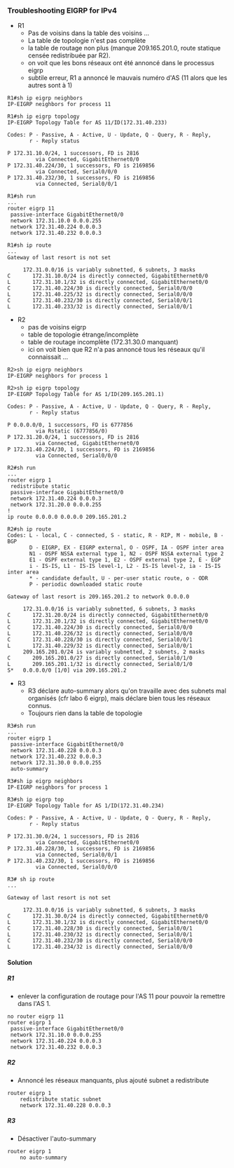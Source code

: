 ### Troubleshooting EIGRP for IPv4

* R1
  * Pas de voisins dans la table des voisins ...
  * La table de topologie n'est pas complète
  * la table de routage non plus (manque 209.165.201.0, route statique censée
  redistribuée par R2).
  * on voit que les bons réseaux ont été annoncé dans le processus eigrp 
  * subtile erreur, R1 a annoncé le mauvais numéro d'AS (11 alors que les autres sont à 1)
```
R1#sh ip eigrp neighbors 
IP-EIGRP neighbors for process 11

R1#sh ip eigrp topology 
IP-EIGRP Topology Table for AS 11/ID(172.31.40.233)

Codes: P - Passive, A - Active, U - Update, Q - Query, R - Reply,
       r - Reply status

P 172.31.10.0/24, 1 successors, FD is 2816
         via Connected, GigabitEthernet0/0
P 172.31.40.224/30, 1 successors, FD is 2169856
         via Connected, Serial0/0/0
P 172.31.40.232/30, 1 successors, FD is 2169856
         via Connected, Serial0/0/1

R1#sh run 
...				 
router eigrp 11
 passive-interface GigabitEthernet0/0
 network 172.31.10.0 0.0.0.255
 network 172.31.40.224 0.0.0.3
 network 172.31.40.232 0.0.0.3
 
R1#sh ip route
...
Gateway of last resort is not set

     172.31.0.0/16 is variably subnetted, 6 subnets, 3 masks
C       172.31.10.0/24 is directly connected, GigabitEthernet0/0
L       172.31.10.1/32 is directly connected, GigabitEthernet0/0
C       172.31.40.224/30 is directly connected, Serial0/0/0
L       172.31.40.225/32 is directly connected, Serial0/0/0
C       172.31.40.232/30 is directly connected, Serial0/0/1
L       172.31.40.233/32 is directly connected, Serial0/0/1
```

* R2 
  * pas de voisins eigrp 
  * table de topologie étrange/incomplète
  * table de routage incomplète (172.31.30.0 manquant)
  * ici on voit bien que R2 n'a pas annoncé tous les réseaux qu'il connaissait ...
```
R2>sh ip eigrp neighbors 
IP-EIGRP neighbors for process 1

R2>sh ip eigrp topology 
IP-EIGRP Topology Table for AS 1/ID(209.165.201.1)

Codes: P - Passive, A - Active, U - Update, Q - Query, R - Reply,
       r - Reply status

P 0.0.0.0/0, 1 successors, FD is 6777856
         via Rstatic (6777856/0)
P 172.31.20.0/24, 1 successors, FD is 2816
         via Connected, GigabitEthernet0/0
P 172.31.40.224/30, 1 successors, FD is 2169856
         via Connected, Serial0/0/0

R2#sh run 
...
router eigrp 1
 redistribute static 
 passive-interface GigabitEthernet0/0
 network 172.31.40.224 0.0.0.3
 network 172.31.20.0 0.0.0.255
!
ip route 0.0.0.0 0.0.0.0 209.165.201.2 
 
R2#sh ip route
Codes: L - local, C - connected, S - static, R - RIP, M - mobile, B - BGP
       D - EIGRP, EX - EIGRP external, O - OSPF, IA - OSPF inter area
       N1 - OSPF NSSA external type 1, N2 - OSPF NSSA external type 2
       E1 - OSPF external type 1, E2 - OSPF external type 2, E - EGP
       i - IS-IS, L1 - IS-IS level-1, L2 - IS-IS level-2, ia - IS-IS inter area
       * - candidate default, U - per-user static route, o - ODR
       P - periodic downloaded static route

Gateway of last resort is 209.165.201.2 to network 0.0.0.0

     172.31.0.0/16 is variably subnetted, 6 subnets, 3 masks
C       172.31.20.0/24 is directly connected, GigabitEthernet0/0
L       172.31.20.1/32 is directly connected, GigabitEthernet0/0
C       172.31.40.224/30 is directly connected, Serial0/0/0
L       172.31.40.226/32 is directly connected, Serial0/0/0
C       172.31.40.228/30 is directly connected, Serial0/0/1
L       172.31.40.229/32 is directly connected, Serial0/0/1
     209.165.201.0/24 is variably subnetted, 2 subnets, 2 masks
C       209.165.201.0/27 is directly connected, Serial0/1/0
L       209.165.201.1/32 is directly connected, Serial0/1/0
S*   0.0.0.0/0 [1/0] via 209.165.201.2
```

* R3
  * R3 déclare auto-summary alors qu'on travaille avec des subnets mal organisés (cfr labo 6 eigrp),
	mais déclare bien tous les réseaux connus.
  * Toujours rien dans la table de topologie 
	
```
R3#sh run 
...
router eigrp 1
 passive-interface GigabitEthernet0/0
 network 172.31.40.228 0.0.0.3
 network 172.31.40.232 0.0.0.3
 network 172.31.30.0 0.0.0.255
 auto-summary
 
R3#sh ip eigrp neighbors 
IP-EIGRP neighbors for process 1

R3#sh ip eigrp top
IP-EIGRP Topology Table for AS 1/ID(172.31.40.234)

Codes: P - Passive, A - Active, U - Update, Q - Query, R - Reply,
       r - Reply status

P 172.31.30.0/24, 1 successors, FD is 2816
         via Connected, GigabitEthernet0/0
P 172.31.40.228/30, 1 successors, FD is 2169856
         via Connected, Serial0/0/1
P 172.31.40.232/30, 1 successors, FD is 2169856
         via Connected, Serial0/0/0

R3# sh ip route
...

Gateway of last resort is not set

     172.31.0.0/16 is variably subnetted, 6 subnets, 3 masks
C       172.31.30.0/24 is directly connected, GigabitEthernet0/0
L       172.31.30.1/32 is directly connected, GigabitEthernet0/0
C       172.31.40.228/30 is directly connected, Serial0/0/1
L       172.31.40.230/32 is directly connected, Serial0/0/1
C       172.31.40.232/30 is directly connected, Serial0/0/0
L       172.31.40.234/32 is directly connected, Serial0/0/0
```
#### Solution

##### R1 
* enlever la configuration de routage pour l'AS 11 pour pouvoir la remettre dans 
l'AS 1.

```
no router eigrp 11
router eigrp 1
 passive-interface GigabitEthernet0/0
 network 172.31.10.0 0.0.0.255
 network 172.31.40.224 0.0.0.3
 network 172.31.40.232 0.0.0.3
```

##### R2

* Annoncé les réseaux manquants, plus ajouté subnet a redistribute
```
router eigrp 1 
	redistribute static subnet
	network 172.31.40.228 0.0.0.3
```

##### R3

* Désactiver l'auto-summary

```
router eigrp 1
	no auto-summary
```